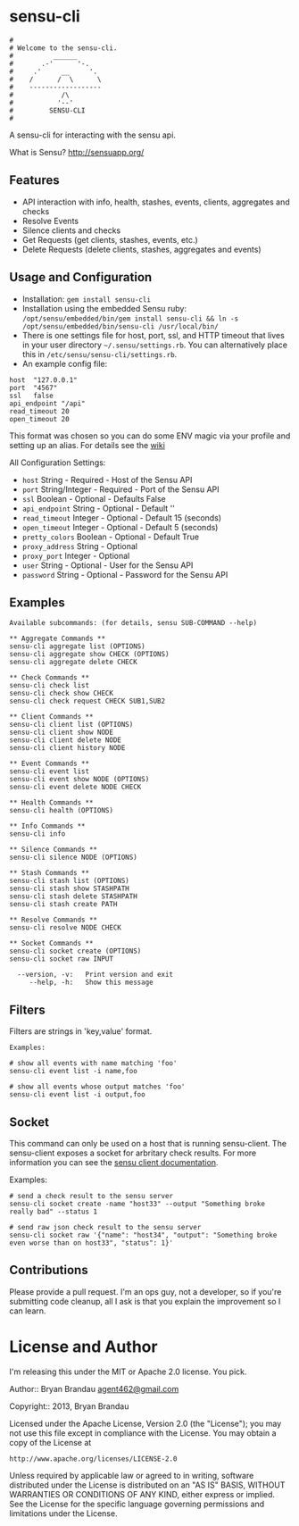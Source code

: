 sensu-cli
=========
```
#
# Welcome to the sensu-cli.
#          ______
#       .-'      '-.
#     .'     __     '.
#    /      /  \      \
#    ------------------
#            /\
#           '--'
#         SENSU-CLI
#
```
A sensu-cli for interacting with the sensu api.

What is Sensu? http://sensuapp.org/

Features
--------
* API interaction with info, health, stashes, events, clients, aggregates and checks
* Resolve Events
* Silence clients and checks
* Get Requests (get clients, stashes, events, etc.)
* Delete Requests (delete clients, stashes, aggregates and events)


Usage and Configuration
-----------------------
* Installation: `gem install sensu-cli`
* Installation using the embedded Sensu ruby: `/opt/sensu/embedded/bin/gem install sensu-cli && ln -s /opt/sensu/embedded/bin/sensu-cli /usr/local/bin/`
* There is one settings file for host, port, ssl, and HTTP timeout that lives
  in your user directory `~/.sensu/settings.rb`.  You can alternatively place
  this in `/etc/sensu/sensu-cli/settings.rb`.
* An example config file:
````
host  "127.0.0.1"
port  "4567"
ssl   false
api_endpoint "/api"
read_timeout 20
open_timeout 20
````

This format was chosen so you can do some ENV magic via your profile and
setting up an alias. For details see the
[wiki](https://github.com/agent462/sensu-cli/wiki)

All Configuration Settings:
* `host` String - Required - Host of the Sensu API
* `port` String/Integer - Required - Port of the Sensu API
* `ssl`  Boolean - Optional - Defaults False
* `api_endpoint` String - Optional - Default ''
* `read_timeout` Integer - Optional - Default 15 (seconds)
* `open_timeout` Integer - Optional - Default 5 (seconds)
* `pretty_colors` Boolean - Optional - Default True
* `proxy_address` String - Optional
* `proxy_port` Integer - Optional
* `user` String - Optional - User for the Sensu API
* `password` String - Optional - Password for the Sensu API

Examples
-----------
````
Available subcommands: (for details, sensu SUB-COMMAND --help)

** Aggregate Commands **
sensu-cli aggregate list (OPTIONS)
sensu-cli aggregate show CHECK (OPTIONS)
sensu-cli aggregate delete CHECK

** Check Commands **
sensu-cli check list
sensu-cli check show CHECK
sensu-cli check request CHECK SUB1,SUB2

** Client Commands **
sensu-cli client list (OPTIONS)
sensu-cli client show NODE
sensu-cli client delete NODE
sensu-cli client history NODE

** Event Commands **
sensu-cli event list
sensu-cli event show NODE (OPTIONS)
sensu-cli event delete NODE CHECK

** Health Commands **
sensu-cli health (OPTIONS)

** Info Commands **
sensu-cli info

** Silence Commands **
sensu-cli silence NODE (OPTIONS)

** Stash Commands **
sensu-cli stash list (OPTIONS)
sensu-cli stash show STASHPATH
sensu-cli stash delete STASHPATH
sensu-cli stash create PATH

** Resolve Commands **
sensu-cli resolve NODE CHECK

** Socket Commands **
sensu-cli socket create (OPTIONS)
sensu-cli socket raw INPUT

  --version, -v:   Print version and exit
     --help, -h:   Show this message
````

Filters
-------

Filters are strings in 'key,value' format.

````
Examples:

# show all events with name matching 'foo'
sensu-cli event list -i name,foo

# show all events whose output matches 'foo'
sensu-cli event list -i output,foo
````

Socket
-------
This command can only be used on a host that is running sensu-client.
The sensu-client exposes a socket for arbritary check results. For more
information you can see the [sensu client documentation](https://sensuapp.org/docs/0.18/clients#client-socket-input).

Examples:
````
# send a check result to the sensu server
sensu-cli socket create -name "host33" --output "Something broke really bad" --status 1

# send raw json check result to the sensu server
sensu-cli socket raw '{"name": "host34", "output": "Something broke even worse than on host33", "status": 1}'
````

Contributions
-------------
Please provide a pull request. I'm an ops guy, not a developer, so if you're
submitting code cleanup, all I ask is that you explain the improvement so I can
learn.


License and Author
==================
I'm releasing this under the MIT or Apache 2.0 license.  You pick.

Author:: Bryan Brandau <agent462@gmail.com>

Copyright:: 2013, Bryan Brandau

Licensed under the Apache License, Version 2.0 (the "License");
you may not use this file except in compliance with the License.
You may obtain a copy of the License at

    http://www.apache.org/licenses/LICENSE-2.0

Unless required by applicable law or agreed to in writing, software
distributed under the License is distributed on an "AS IS" BASIS,
WITHOUT WARRANTIES OR CONDITIONS OF ANY KIND, either express or implied.
See the License for the specific language governing permissions and
limitations under the License.
